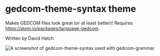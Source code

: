 # gedcom-theme-syntax theme

Makes GEDCOM files look great (or at least better)! Requires https://atom.io/packages/language-gedcom.

Written by David Hatch

![A screenshot of gedcom-theme-syntax used with gedcom-grammar](https://github.com/d5dhatch/gedcom-grammar/blob/master/gedcom%20grammar%20and%20theme.png?raw=true)